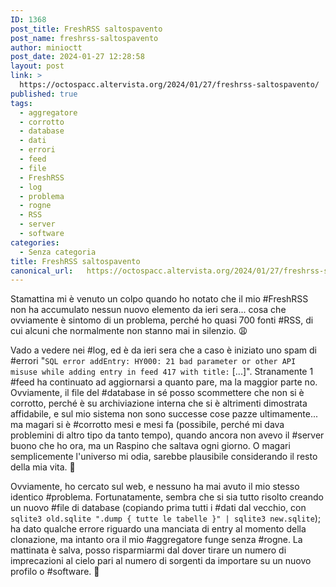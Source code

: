 ```yaml
---
ID: 1368
post_title: FreshRSS saltospavento
post_name: freshrss-saltospavento
author: minioctt
post_date: 2024-01-27 12:28:58
layout: post
link: >
  https://octospacc.altervista.org/2024/01/27/freshrss-saltospavento/
published: true
tags:
  - aggregatore
  - corrotto
  - database
  - dati
  - errori
  - feed
  - file
  - FreshRSS
  - log
  - problema
  - rogne
  - RSS
  - server
  - software
categories:
  - Senza categoria
title: FreshRSS saltospavento
canonical_url:   https://octospacc.altervista.org/2024/01/27/freshrss-saltospavento/
---
```

<!-- wp:paragraph -->
<p>Stamattina mi è venuto un colpo quando ho notato che il mio #FreshRSS non ha accumulato nessun nuovo elemento da ieri sera... cosa che ovviamente è sintomo di un problema, perché ho quasi 700 fonti #RSS, di cui alcuni che normalmente non stanno mai in silenzio. 😩️</p>
<!-- /wp:paragraph -->

<!-- wp:paragraph -->
<p>Vado a vedere nei #log, ed è da ieri sera che a caso è iniziato uno spam di #errori "<code>SQL error addEntry: HY000: 21 bad parameter or other API misuse while adding entry in feed 417 with title:</code> [...]". Stranamente 1 #feed ha continuato ad aggiornarsi a quanto pare, ma la maggior parte no. Ovviamente, il file del #database in sé posso scommettere che non si è corrotto, perché è su archiviazione interna che si è altrimenti dimostrata affidabile, e sul mio sistema non sono successe cose pazze ultimamente... ma magari si è #corrotto mesi e mesi fa (possibile, perché mi dava problemini di altro tipo da tanto tempo), quando ancora non avevo il #server buono che ho ora, ma un Raspino che saltava ogni giorno. O magari semplicemente l'universo mi odia, sarebbe plausibile considerando il resto della mia vita. 🌋️</p>
<!-- /wp:paragraph -->

<!-- wp:paragraph -->
<p>Ovviamente, ho cercato sul web, e nessuno ha mai avuto il mio stesso identico #problema. Fortunatamente, sembra che si sia tutto risolto creando un nuovo #file di database (copiando prima tutti i #dati dal vecchio, con <code>sqlite3 old.sqlite ".dump { tutte le tabelle }" | sqlite3 new.sqlite</code>); ha dato qualche errore riguardo una manciata di entry al momento della clonazione, ma intanto ora il mio #aggregatore funge senza #rogne. La mattinata è salva, posso risparmiarmi dal dover tirare un numero di imprecazioni al cielo pari al numero di sorgenti da importare su un nuovo profilo o #software. 😤️</p>
<!-- /wp:paragraph -->
